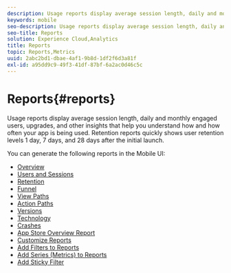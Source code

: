 ```yaml
---
description: Usage reports display average session length, daily and monthly engaged users, upgrades, and other insights that help you understand how and how often your app is being used. Retention reports quickly shows user retention levels 1 day, 7 days, and 28 days after the initial launch.
keywords: mobile
seo-description: Usage reports display average session length, daily and monthly engaged users, upgrades, and other insights that help you understand how and how often your app is being used. Retention reports quickly shows user retention levels 1 day, 7 days, and 28 days after the initial launch.
seo-title: Reports
solution: Experience Cloud,Analytics
title: Reports
topic: Reports,Metrics
uuid: 2abc2bd1-dbae-4af1-9b8d-1df2f6d3a81f
exl-id: a95dd9c9-49f3-41df-87bf-6a2ac0d46c5c
---
```

# Reports{#reports}

Usage reports display average session length, daily and monthly engaged users, upgrades, and other insights that help you understand how and how often your app is being used. Retention reports quickly shows user retention levels 1 day, 7 days, and 28 days after the initial launch.

You can generate the following reports in the Mobile UI: 

* [Overview](/help/using/usage/usage-overview.md)
* [Users and Sessions](/help/using/usage/users-sessions.md)
* [Retention](/help/using/usage/reports-retention.md)
* [Funnel](/help/using/usage/reports-funnel.md)
* [View Paths](/help/using/usage/reports-view-paths.md)
* [Action Paths](/help/using/usage/reports-action-paths.md)
* [Versions](/help/using/usage/c-reports-versions.md)
* [Technology](/help/using/usage/reports-technology.md)
* [Crashes](/help/using/usage/c-crashes.md)
* [App Store Overview Report](/help/using/usage/c-app-store-store-performance.md)
* [Customize Reports](/help/using/usage/reports-customize/reports-customize.md)
* [Add Filters to Reports](/help/using/usage/reports-customize/t-reports-customize.md)
* [Add Series (Metrics) to Reports](/help/using/usage/reports-customize/t-reports-series.md)
* [Add Sticky Filter](/help/using/usage/reports-customize/t-sticky-filter.md)
